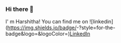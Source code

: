 ### Hi there 👋
I' m Harshitha!
You can find me on ![linkedin](https://img.shields.io/badge/<Badge Text>-<Background Color>?style=for-the-badge&logo=<Icon Name>&logoColor=<Logo Color>)[LinkedIn](https://www.linkedin.com/in/thopuri-harshitha-7a042a206/)

<!--
**20WH1A6637/20WH1A6637** is a ✨ _special_ ✨ repository because its `README.md` (this file) appears on your GitHub profile.

Here are some ideas to get you started:

- 🔭 I’m currently working on ...
- 🌱 I’m currently learning ...
- 👯 I’m looking to collaborate on ...
- 🤔 I’m looking for help with ...
- 💬 Ask me about ...
- 📫 How to reach me: ...
- 😄 Pronouns: ...
- ⚡ Fun fact: ...
-->
